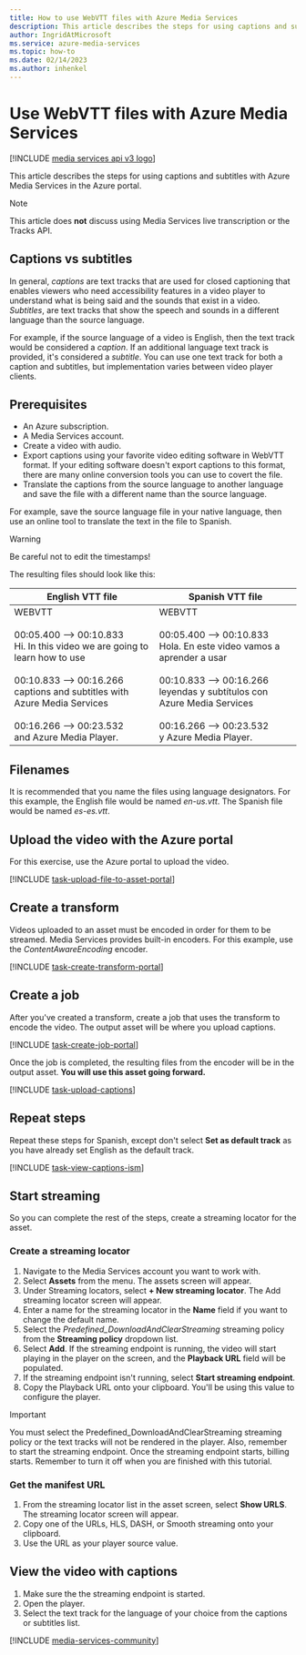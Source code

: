```yaml
---
title: How to use WebVTT files with Azure Media Services
description: This article describes the steps for using captions and subtitles with Azure Media Services. In general, text tracks are used for closed captioning that enables viewers who need accessibility features in a video player to understand what is being said and sounds exist in a video. Subtitles, are text tracks that show the speech and sounds in a different language than the source language. For example, if the source language of a video is English, then the text track would be considered a caption. If an additional language text track is provided, it's considered a subtitle.
author: IngridAtMicrosoft
ms.service: azure-media-services
ms.topic: how-to
ms.date: 02/14/2023
ms.author: inhenkel
---
```


# Use WebVTT files with Azure Media Services

[!INCLUDE [media services api v3 logo](./includes/v3-hr.md)]

This article describes the steps for using captions and subtitles with Azure Media Services in the Azure portal.

> [!NOTE]
> This article does **not** discuss using Media Services live transcription or the Tracks API.

## Captions vs subtitles

In general, *captions* are text tracks that are used for closed captioning that enables viewers who need accessibility features in a video player to understand what is being said and the sounds that exist in a video. *Subtitles*, are text tracks that show the speech and sounds in a different language than the source language.

For example, if the source language of a video is English, then the text track would be considered a *caption*. If an additional language text track is provided, it's considered a *subtitle*. You can use one text track for both a caption and subtitles, but implementation varies between video player clients.

## Prerequisites

- An Azure subscription.
- A Media Services account.
- Create a video with audio.
- Export captions using your favorite video editing software in WebVTT format. If your editing software doesn't export captions to this format, there are many online conversion tools you can use to covert the file.
- Translate the captions from the source language to another language and save the file with a different name than the source language.

For example, save the source language file in your native language, then use an online tool to translate the text in the file to Spanish.

> [!WARNING]
> Be careful not to edit the timestamps!

The resulting files should look like this:

| English VTT file | Spanish VTT file |
| ---------------- | ---------------- |
| WEBVTT<br/><br/>00:05.400 --> 00:10.833<br/>Hi. In this video we are going to learn how to use<br/><br/>00:10.833 --> 00:16.266<br/>captions and subtitles with Azure Media Services<br/><br/>00:16.266 --> 00:23.532<br/>and Azure Media Player.|WEBVTT<br/><br/>00:05.400 --> 00:10.833<br/>Hola. En este video vamos a aprender a usar<br/><br/>00:10.833 --> 00:16.266<br/>leyendas y subtítulos con Azure Media Services<br/><br/>00:16.266 --> 00:23.532<br/>y Azure Media Player.|

## Filenames

It is recommended that you name the files using language designators. For this example, the English file would be named *en-us.vtt*.  The Spanish file would be named *es-es.vtt*.

## Upload the video with the Azure portal

For this exercise, use the Azure portal to upload the video.

[!INCLUDE [task-upload-file-to-asset-portal](includes/task-upload-file-to-asset-portal.md)]

## Create a transform

Videos uploaded to an asset must be encoded in order for them to be streamed. Media Services provides built-in encoders. For this example, use the *ContentAwareEncoding* encoder.

[!INCLUDE [task-create-transform-portal](includes/task-create-transform-portal.md)]

## Create a job

After you've created a transform, create a job that uses the transform to encode the video.  The output asset will be where you upload captions.

[!INCLUDE [task-create-job-portal](includes/task-create-job-portal.md)]

Once the job is completed, the resulting files from the encoder will be in the output asset.  **You will use this asset going forward.**

[!INCLUDE [task-upload-captions](includes/task-upload-captions.md)]

## Repeat steps

Repeat these steps for Spanish, except don't select **Set as default track** as you have already set English as the default track.

[!INCLUDE [task-view-captions-ism](includes/task-view-captions-ism.md)]

## Start streaming

So you can complete the rest of the steps, create a streaming locator for the asset.

### Create a streaming locator

1. Navigate to the Media Services account you want to work with.
1. Select **Assets** from the menu. The assets screen will appear.
1. Under Streaming locators, select **+ New streaming locator**. The Add streaming locator screen will appear.
1. Enter a name for the streaming locator in the **Name** field if you want to change the default name.
1. Select the *Predefined_DownloadAndClearStreaming* streaming policy from the **Streaming policy** dropdown list.
1. Select **Add**. If the streaming endpoint is running, the video will start playing in the player on the screen, and the **Playback URL** field will be populated.
1. If the streaming endpoint isn't running, select **Start streaming endpoint**.
1. Copy the Playback URL onto your clipboard.  You'll be using this value to configure the player.

> [!IMPORTANT]
> You must select the Predefined_DownloadAndClearStreaming streaming policy or the text tracks will not be rendered in the player. Also, remember to start the streaming endpoint.  Once the streaming endpoint starts, billing starts. Remember to turn it off when you are finished with this tutorial.

### Get the manifest URL

1. From the streaming locator list in the asset screen, select **Show URLS**. The streaming locator screen will appear.
1. Copy one of the URLs, HLS, DASH, or Smooth streaming onto your clipboard.
1. Use the URL as your player source value.

## View the video with captions

1. Make sure the the streaming endpoint is started.
1. Open the player.
1. Select the text track for the language of your choice from the captions or subtitles list.

[!INCLUDE [media-services-community](includes/media-services-community.md)]
